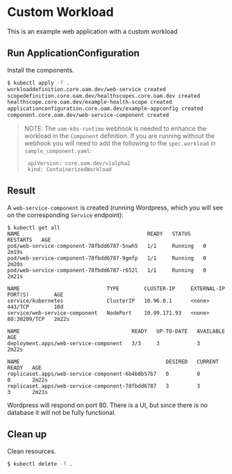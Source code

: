 # Custom Workload

This is an example web application with a custom workload

## Run ApplicationConfiguration

Install the components.

```bash
$ kubectl apply -f .
workloaddefinition.core.oam.dev/web-service created
scopedefinition.core.oam.dev/healthscopes.core.oam.dev created
healthscope.core.oam.dev/example-health-scope created
applicationconfiguration.core.oam.dev/example-appconfig created
component.core.oam.dev/web-service-component created
```


> NOTE: The `oam-k8s-runtime` webhook is needed to enhance the workload in the `Component` definition. If you are running without the webhook you will need to add the following to the `spec.workload` in `sample_component.yaml`:  
>
>      apiVersion: core.oam.dev/v1alpha2
>      kind: ContainerizedWorkload


## Result

A `web-service-component` is created (running Wordpress, which you will see on the corresponding `Service` endpoint):

```
$ kubectl get all
NAME                                         READY   STATUS    RESTARTS   AGE
pod/web-service-component-78fbdd6787-5nwh5   1/1     Running   0          2m19s
pod/web-service-component-78fbdd6787-9gmfp   1/1     Running   0          2m20s
pod/web-service-component-78fbdd6787-r652l   1/1     Running   0          2m21s

NAME                            TYPE        CLUSTER-IP     EXTERNAL-IP   PORT(S)        AGE
service/kubernetes              ClusterIP   10.96.0.1      <none>        443/TCP        10d
service/web-service-component   NodePort    10.99.171.93   <none>        80:30209/TCP   2m22s

NAME                                    READY   UP-TO-DATE   AVAILABLE   AGE
deployment.apps/web-service-component   3/3     3            3           2m22s

NAME                                               DESIRED   CURRENT   READY   AGE
replicaset.apps/web-service-component-6b4b8b57b7   0         0         0       2m22s
replicaset.apps/web-service-component-78fbdd6787   3         3         3       2m21s
```

Wordpress will respond on port 80. There is a UI, but since there is no database it will not be fully functional.

## Clean up

Clean resources.

```bash
$ kubectl delete -f .
```
